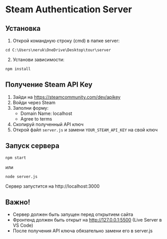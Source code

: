 # Steam Authentication Server

## Установка

1. Открой командную строку (cmd) в папке server:
```
cd C:\Users\neruk\OneDrive\Desktop\tour\server
```

2. Установи зависимости:
```
npm install
```

## Получение Steam API Key

1. Зайди на https://steamcommunity.com/dev/apikey
2. Войди через Steam
3. Заполни форму:
   - Domain Name: localhost
   - Agree to terms
4. Скопируй полученный API ключ
5. Открой файл `server.js` и замени `YOUR_STEAM_API_KEY` на свой ключ

## Запуск сервера

```
npm start
```

или

```
node server.js
```

Сервер запустится на http://localhost:3000

## Важно!

- Сервер должен быть запущен перед открытием сайта
- Фронтенд должен быть открыт на http://127.0.0.1:5500 (Live Server в VS Code)
- После получения API ключа обязательно замени его в server.js
